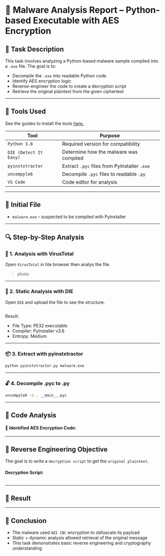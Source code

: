 # 🔬 Malware Analysis Report – Python-based Executable with AES Encryption

## 📝 Task Description

This task involves analyzing a Python-based malware sample compiled into a `.exe` file. The goal is to:
- Decompile the `.exe` into readable Python code
- Identify AES encryption logic
- Reverse-engineer the code to create a decryption script
- Retrieve the original plaintext from the given ciphertext

---

## 🧰 Tools Used

See the guides to install the tools [here.](requirement/README.md)

| Tool            | Purpose                                   |
|-----------------|-------------------------------------------|
| `Python 3.8`      | Required version for compatibility        |
| `DIE (Detect It Easy)` | Determine how the malware was compiled |
| `pyinstxtractor`  | Extract `.pyc` files from PyInstaller `.exe` |
| `uncompyle6`      | Decompile `.pyc` files to readable `.py`  |
| `VS Code `        | Code editor for analysis                  |

---

## 📁 Initial File

- `malware.exe` – suspected to be compiled with PyInstaller

---

## 🔍 Step-by-Step Analysis

### 🔎 1. Analysis with VirusTotal

Open `VirusTotal` in hte browser then analys the file.


> photo

---

### 🔎 2. Static Analysis with DIE

Open `DIE` and upload the file to see the structure.

```text

```

Result:
- File Type: PE32 executable
- Compiler: PyInstaller v3.6
- Entropy: Medium

---

### 📦 3. Extract with pyinstxtractor

```bash
python pyinstxtractor.py malware.exe
```



---

### 🔓 4. Decompile .pyc to .py

```bash
uncompyle6 -o . __main__.pyc
```

---

## 🧠 Code Analysis

#### 🔐 Identified AES Encryption Code:



---

## 🧬 Reverse Engineering Objective

The goal is to write a `decryption script` to get the `original plaintext`.

#### Decryption Script:

```python

```

---

## 🧾 Result




---

## 🧠 Conclusion

- The malware used `AES CBC` encryption to obfuscate its payload
- Static + dynamic analysis allowed retrieval of the original message
- This task demonstrates basic reverse engineering and cryptography understanding
